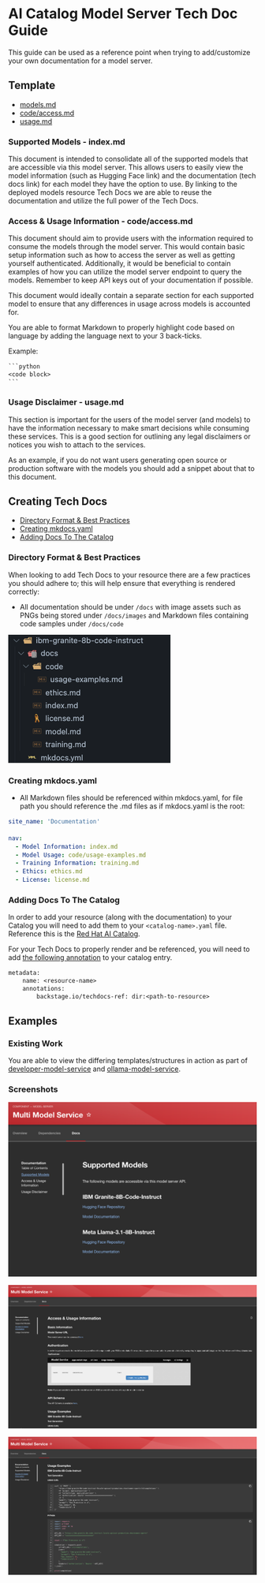 # AI Catalog Model Server Tech Doc Guide

This guide can be used as a reference point when trying to add/customize your own documentation for a model server.

## Template

- [models.md](#supported-models---indexmd)
- [code/access.md](#access--usage-information---codeaccessmd)
- [usage.md](#usage-disclaimer---usagemd)

### Supported Models - index.md

This document is intended to consolidate all of the supported models that are accessible via this model server. This allows users to easily view the model information (such as Hugging Face link) and the documentation (tech docs link) for each model they have the option to use. By linking to the deployed models resource Tech Docs we are able to reuse the documentation and utilize the full power of the Tech Docs.

### Access & Usage Information - code/access.md

This document should aim to provide users with the information required to consume the models through the model server. This would contain basic setup information such as how to access the server as well as getting yourself authenticated. Additionally, it would be beneficial to contain examples of how you can utilize the model server endpoint to query the models. Remember to keep API keys out of your documentation if possible.

This document would ideally contain a separate section for each supported model to ensure that any differences in usage across models is accounted for.

You are able to format Markdown to properly highlight code based on language by adding the language next to your 3 back-ticks.

Example: 
````
```python
<code block>
```
````

### Usage Disclaimer - usage.md

This section is important for the users of the model server (and models) to have the information necessary to make smart decisions while consuming these services. This is a good section for outlining any legal disclaimers or notices you wish to attach to the services. 

As an example, if you do not want users generating open source or production software with the models you should add a snippet about that to this document.


## Creating Tech Docs

- [Directory Format & Best Practices](#directory-format--best-practices)
- [Creating mkdocs.yaml](#creating-mkdocsyaml)
- [Adding Docs To The Catalog](#adding-docs-to-the-catalog)

### Directory Format & Best Practices

When looking to add Tech Docs to your resource there are a few practices you should adhere to; this will help ensure that everything is rendered correctly:

- All documentation should be under `/docs` with image assets such as PNGs being stored under `/docs/images` and Markdown files containing code samples under `/docs/code`

![Example Structure Img](../assets/techdoc-structure-example.png)

### Creating mkdocs.yaml

- All Markdown files should be referenced within mkdocs.yaml, for file path you should reference the .md files as if mkdocs.yaml is the root:

```yaml
site_name: 'Documentation'

nav:
  - Model Information: index.md
  - Model Usage: code/usage-examples.md
  - Training Information: training.md
  - Ethics: ethics.md
  - License: license.md
```

### Adding Docs To The Catalog

In order to add your resource (along with the documentation) to your Catalog you will need to add them to your `<catalog-name>.yaml` file. Reference this is the [Red Hat AI Catalog](https://github.com/redhat-ai-dev/model-catalog-example/blob/main/developer-model-service/mkdocs.yml).

For your Tech Docs to properly render and be referenced, you will need to add [the following annotation](https://github.com/redhat-ai-dev/model-catalog-example/blob/main/developer-model-service/catalog-info.yaml#L51) to your catalog entry.

```
metadata:
    name: <resource-name>
    annotations:
        backstage.io/techdocs-ref: dir:<path-to-resource>
```

## Examples

### Existing Work

You are able to view the differing templates/structures in action as part of [developer-model-service](https://github.com/redhat-ai-dev/model-catalog-example/tree/main/developer-model-service) and [ollama-model-service](https://github.com/redhat-ai-dev/model-catalog-example/tree/main/ollama-model-service).


### Screenshots

![Example 1](../assets/model-service-example-2.png)

![Example 2](../assets/model-service-example-3.png)

![Example 3](../assets/model-service-example-4.png)